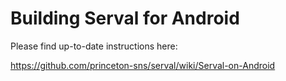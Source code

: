 Building Serval for Android
===========================

Please find up-to-date instructions here:

https://github.com/princeton-sns/serval/wiki/Serval-on-Android
